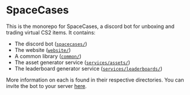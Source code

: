 # SpaceCases

This is the monorepo for SpaceCases, a discord bot for unboxing and trading virtual CS2 items. It contains:
* The discord bot ([`spacecases/`](spacecases/))
* The website ([`website/`](website/))
* A common library ([`common/`](common/))
* The asset generator service ([`services/assets/`](services/assets/))
* The leaderboard generator service ([`services/leaderboards/`](services/leaderboards/))

More information on each is found in their respective directories. You can invite the bot to your server [here](https://discord.com/oauth2/authorize?client_id=1310243158478815253&permissions=2048&integration_type=0&scope=bot+applications.commands).